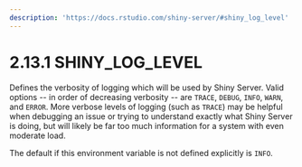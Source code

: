 ```yaml
---
description: 'https://docs.rstudio.com/shiny-server/#shiny_log_level'
---
```


# 2.13.1 SHINY\_LOG\_LEVEL

Defines the verbosity of logging which will be used by Shiny Server. Valid options -- in order of decreasing verbosity -- are `TRACE`, `DEBUG`, `INFO`, `WARN`, and `ERROR`. More verbose levels of logging \(such as `TRACE`\) may be helpful when debugging an issue or trying to understand exactly what Shiny Server is doing, but will likely be far too much information for a system with even moderate load.

The default if this environment variable is not defined explicitly is `INFO`.

